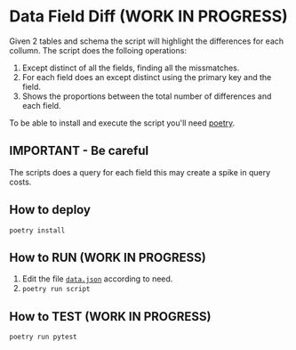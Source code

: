 # Data Field Diff (WORK IN PROGRESS)
Given 2 tables and schema the script will highlight the differences for each collumn.
The script does the folloing operations:
1. Except distinct of all the fields, finding all the missmatches.
2. For each field does an except distinct using the primary key and the field.
3. Shows the proportions between the total number of differences and each field.

To be able to install and execute the script you'll need [poetry](https://python-poetry.org/).

## IMPORTANT - Be careful
The scripts does a query for each field this may create a spike in query costs.

## How to deploy
`poetry install`

## How to RUN (WORK IN PROGRESS)
1. Edit the file [`data.json`](data.json) according to need.
2. `poetry run script`

## How to TEST (WORK IN PROGRESS)
`poetry run pytest`